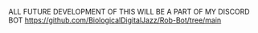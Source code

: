 ALL FUTURE DEVELOPMENT OF THIS WILL BE A PART OF MY DISCORD BOT https://github.com/BiologicalDigitalJazz/Rob-Bot/tree/main
